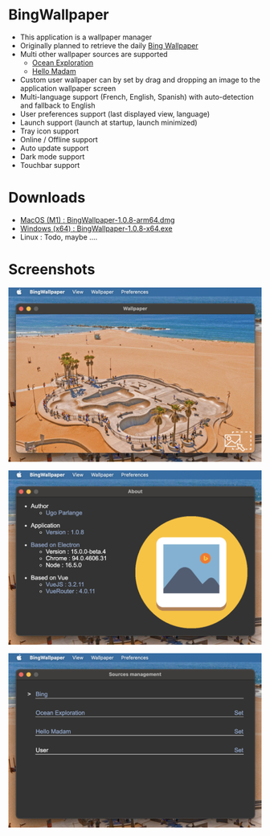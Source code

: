 # BingWallpaper

* This application is a wallpaper manager
* Originally planned to retrieve the daily [Bing Wallpaper](https://www.bing.com/)
* Multi other wallpaper sources are supported
    * [Ocean Exploration](https://oceanexplorer.noaa.gov/multimedia/daily-image/)
    * [Hello  Madam](https://www.bonjourmadame.fr/)
* Custom user wallpaper can by set by drag and dropping an image to the application wallpaper screen
* Multi-language support (French, English, Spanish) with auto-detection and fallback to English 
* User preferences support (last displayed view, language)
* Launch support (launch at startup, launch minimized)
* Tray icon support
* Online / Offline support
* Auto update support
* Dark mode support
* Touchbar support

# Downloads

* [MacOS (M1) : BingWallpaper-1.0.8-arm64.dmg](https://github.com/uparlange/bing-wallpaper/releases/download/v1.0.8/BingWallpaper-1.0.8-arm64.dmg)
* [Windows (x64) : BingWallpaper-1.0.8-x64.exe](https://github.com/uparlange/bing-wallpaper/releases/download/v1.0.8/BingWallpaper-1.0.8-x64.exe)
* Linux : Todo, maybe ....

# Screenshots

![Wallpaper screenshot](https://github.com/uparlange/bing-wallpaper/blob/master/resources/screenshots/wallpaper-screen.png?raw=true)

![About screenshot](https://github.com/uparlange/bing-wallpaper/blob/master/resources/screenshots/about-screen.png?raw=true)

![Sources screenshot](https://github.com/uparlange/bing-wallpaper/blob/master/resources/screenshots/sources-screen.png?raw=true)